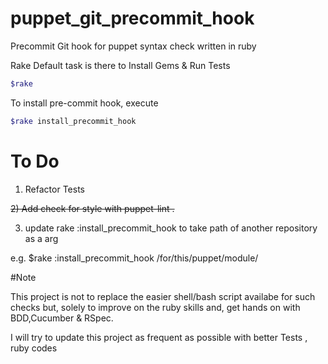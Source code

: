 # puppet_git_precommit_hook
Precommit Git hook for puppet syntax check written in ruby

Rake Default task is there to Install Gems & Run Tests

```bash
$rake
```

To install pre-commit hook, execute 

```bash
$rake install_precommit_hook
````

# To Do
1) Refactor Tests

~~2) Add check for style with puppet-lint .~~

3) update rake :install_precommit_hook  to take path of another repository as a arg

e.g. $rake :install_precommit_hook /for/this/puppet/module/


#Note

This project is not to replace the easier shell/bash script availabe for such checks but, solely to improve on the ruby skills and, get hands on with BDD,Cucumber & RSpec.

I will try to update this project as frequent as possible with better Tests , ruby codes
